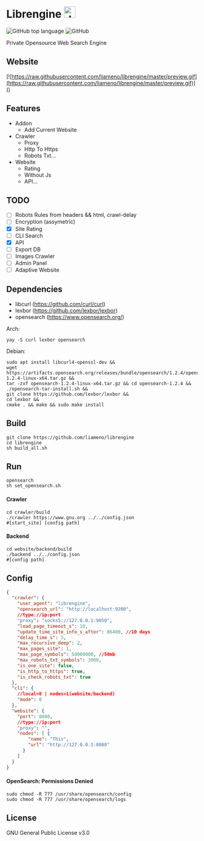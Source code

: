 <h1>Librengine <img src="https://raw.githubusercontent.com/liameno/librengine/master/website/frontend/favicon.ico" alt="drawing" width="30"/></h1>

![GitHub top language](https://img.shields.io/github/languages/top/liameno/librengine) ![GitHub](https://img.shields.io/github/license/liameno/librengine)

Private Opensource Web Search Engine
## Website
[![https://raw.githubusercontent.com/liameno/librengine/master/preview.gif](https://raw.githubusercontent.com/liameno/librengine/master/preview.gif)]()
## Features
-  Addon
	-  Add Current Website
-  Crawler
	-  Proxy
	-  Http To Https
	-  Robots Txt...
-  Website
	-  Rating
	-  Without Js
	-  API...

## TODO
- [ ] Robots Rules from headers && html, crawl-delay
- [ ] Encryption (assymetric)
- [x] Site Rating
- [ ] CLI Search
- [x] API
- [ ] Export DB
- [ ] Images Crawler
- [ ] Admin Panel
- [ ] Adaptive Website

## Dependencies
- libcurl 	(https://github.com/curl/curl)
- lexbor	(https://github.com/lexbor/lexbor)
- opensearch	(https://www.opensearch.org/)

Arch: 
```shell
yay -S curl lexbor opensearch
```
Debian: 
```shell
sudo apt install libcurl4-openssl-dev &&
wget https://artifacts.opensearch.org/releases/bundle/opensearch/1.2.4/opensearch-1.2.4-linux-x64.tar.gz &&
tar -zxf opensearch-1.2.4-linux-x64.tar.gz && cd opensearch-1.2.4 && 
./opensearch-tar-install.sh &&
git clone https://github.com/lexbor/lexbor && 
cd lexbor &&
cmake . && make && sudo make install
```
## Build
```shell
git clone https://github.com/liameno/librengine
cd librengine
sh build_all.sh
```
## Run
```shell
opensearch
sh set_opensearch.sh
```
#### Crawler
```shell
cd crawler/build
./crawler https://www.gnu.org ../../config.json
#[start_site] [config path]
```
#### Backend
```shell
cd website/backend/build
./backend ../../config.json
#[config path]
```
## Config 
```json
{
  "crawler": {
    "user_agent": "librengine",
    "opensearch_url": "http://localhost:9200",
    //type://ip:port
    "proxy": "socks5://127.0.0.1:9050",
    "load_page_timeout_s": 10,
    "update_time_site_info_s_after": 86400, //10 days
    "delay_time_s": 3, 
    "max_recursive_deep": 2,
    "max_pages_site": 1,
    "max_page_symbols": 50000000, //50mb
    "max_robots_txt_symbols": 3000,
    "is_one_site": false,
    "is_http_to_https": true,
    "is_check_robots_txt": true
  },
  "cli": {
    //local=0 | nodes=1(website/backend)
    "mode": 0
  },
  "website": {
    "port": 8080,
    //type://ip:port
    "proxy": "",
    "nodes": [ {
        "name": "This",
        "url": "http://127.0.0.1:8080"
      }
    ]
  }
}
```

#### OpenSearch: Permissions Denied

```shell
sudo chmod -R 777 /usr/share/opensearch/config
sudo chmod -R 777 /usr/share/opensearch/logs
```

## License
GNU General Public License v3.0
